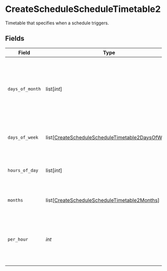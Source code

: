 # CreateScheduleScheduleTimetable2

Timetable that specifies when a schedule triggers.


## Fields

| Field                                                                                                                     | Type                                                                                                                      | Required                                                                                                                  | Description                                                                                                               |
| ------------------------------------------------------------------------------------------------------------------------- | ------------------------------------------------------------------------------------------------------------------------- | ------------------------------------------------------------------------------------------------------------------------- | ------------------------------------------------------------------------------------------------------------------------- |
| `days_of_month`                                                                                                           | list[*int*]                                                                                                               | :heavy_check_mark:                                                                                                        | Days in a month in which the schedule triggers. This is mutually exclusive with days in a week.                           |
| `days_of_week`                                                                                                            | list[[CreateScheduleScheduleTimetable2DaysOfWeek](../../models/operations/createschedulescheduletimetable2daysofweek.md)] | :heavy_minus_sign:                                                                                                        | Days in a week in which the schedule triggers.                                                                            |
| `hours_of_day`                                                                                                            | list[*int*]                                                                                                               | :heavy_check_mark:                                                                                                        | Hours in a day in which the schedule triggers.                                                                            |
| `months`                                                                                                                  | list[[CreateScheduleScheduleTimetable2Months](../../models/operations/createschedulescheduletimetable2months.md)]         | :heavy_minus_sign:                                                                                                        | Months in which the schedule triggers.                                                                                    |
| `per_hour`                                                                                                                | *int*                                                                                                                     | :heavy_check_mark:                                                                                                        | Number of times a schedule triggers per hour, value must be between 1 and 60                                              |